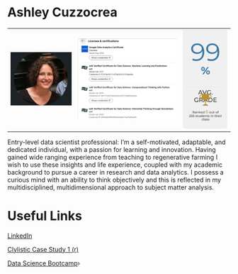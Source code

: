 
# Ashley Cuzzocrea

<!-- ![my face](./my_face.png)![my face](./my_face.png) -->
<table><tr>
<td><img src=./my_face.png></img></td>
<td><img src=./certifications.png></img></td>
<td><img src=./bootcamp_score.png></img></td>
</table></tr>
Entry-level data scientist professional: I’m a self-motivated, adaptable, and dedicated individual, with a passion for learning and innovation. Having gained wide ranging experience from teaching to regenerative farming I wish to use these insights and life experience, coupled with my academic background to pursue a career in research and data analytics. I possess a curious mind with an ability to think objectively and this is reflected in my multidisciplined, multidimensional approach to subject matter analysis.

<br>

# Useful Links
[LinkedIn](<linkedin.com/in/ashley-cuzzocrea-a5260422a>)

[Clylistic Case Study 1 (r)](<https://www.kaggle.com/code/acuzzo/clylistic-case-study-1-r>)

[Data Science Bootcamp](<https://www.hyperiondev.com/portfolio/119222/>)›

